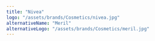 ```yaml
---
title: "Nivea"
logo: "/assets/brands/Cosmetics/nivea.jpg"
alternativeName: "Meril"
alternativeLogo: "/assets/brands/Cosmetics/meril.jpg"
---
```

